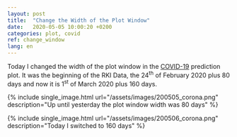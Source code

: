 ```yaml
---
layout: post
title:  "Change the Width of the Plot Window"
date:   2020-05-05 10:00:20 +0200
categories: plot, covid
ref: change_window
lang: en
---
```


<!-- markdownlint-disable no-inline-html -->
Today I changed the width of the plot window in the [COVID-19](/covid_19.html) prediction plot.
It was the beginning of the RKI Data, the 24<sup>th</sup> of February 2020 plus 80 days and now
it is 1<sup>st</sup> of March 2020 plus 160 days.
<!-- markdownlint-enable no-inline-html -->

{% include single_image.html url="/assets/images/200505_corona.png" description="Up until
yesterday the plot window width was 80 days" %}

{% include single_image.html url="/assets/images/200506_corona.png" description="Today I switched to 160 days" %}
